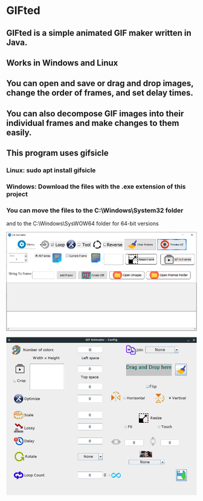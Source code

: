 # GIFted

## GIFted is a simple animated GIF maker written in Java.

## Works in Windows and Linux

## You can open and save or drag and drop images, change the order of frames, and set delay times.

## You can also decompose GIF images into their individual frames and make changes to them easily.

## This program uses gifsicle

### Linux: sudo apt install gifsicle

### Windows: Download the files with the .exe extension of this project

### You can move the files to the C:\Windows\System32 folder
and to the C:\Windows\SysWOW64 folder for 64-bit versions

![Preview](previews/1.png)

![Preview](previews/2.png)
